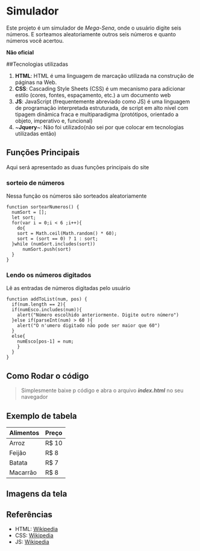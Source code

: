 # Simulador

Este projeto é um simulador de *Mega-Sena*, onde o
usuário digite seis números.
E sorteamos aleatoriamente outros seis números e
quanto números você acertou.

**Não oficial**

##Tecnologias utilizadas
1. **HTML**: HTML é uma linguagem de marcação utilizada na construção de páginas na Web.
2. **CSS**: Cascading Style Sheets (CSS) é um mecanismo para adicionar estilo (cores, fontes, espaçamento, etc.) a um documento web
3. **JS**: JavaScript (frequentemente abreviado como JS) é uma linguagem de programação interpretada estruturada, de script em alto nível com tipagem dinâmica fraca e multiparadigma (protótipos, orientado a objeto, imperativo e, funcional)
4. ~**Jquery**~: Não foi utilizado(não sei por que colocar em tecnologias utilizadas então)

## Funções Principais
Aqui será apresentado as duas funções principais do site


### sorteio de números
Nessa função os números são sorteados aleatoriamente
```
function sortearNumeros() {
  numSort = [];
  let sort;
  for(var i = 0;i < 6 ;i++){
    do{
    sort = Math.ceil(Math.random() * 60);
    sort = (sort == 0) ? 1 : sort;
  }while (numSort.includes(sort))
      numSort.push(sort)
  }
}
```

###  Lendo os números digitados
Lê as entradas de números digitadas pelo usuário
```
function addToList(num, pos) {
  if(num.length == 2){
  if(numEsco.includes(num)){
    alert("Número escolhido anteriormente. Digite outro número")
  }else if(parseInt(num) > 60 ){
    alert("O n'umero digitado não pode ser maior que 60")
  }
  else{
    numEsco[pos-1] = num;
    }
  }
}
```
## Como Rodar o código
> Simplesmente baixe p código
e abra o arquivo **_index.html_** no seu navegador

## Exemplo de tabela
Alimentos | Preço
--------- | ------
Arroz     | R$ 10
Feijão    | R$ 8
Batata    | R$ 7
Macarrão  | R$ 8

## Imagens da tela

## Referências
* HTML: [Wikipedia](https://pt.wikipedia.org/wiki/HTML)
* CSS: [Wikipedia](https://pt.wikipedia.org/wiki/CSS)
* JS: [Wikipedia](https://pt.wikipedia.org/wiki/JavaScript)
